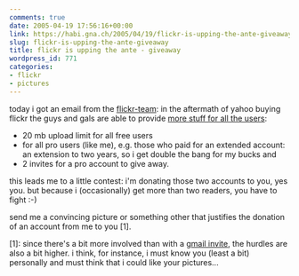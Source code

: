 ```yaml
---
comments: true
date: 2005-04-19 17:56:16+00:00
link: https://habi.gna.ch/2005/04/19/flickr-is-upping-the-ante-giveaway/
slug: flickr-is-upping-the-ante-giveaway
title: flickr is upping the ante - giveaway
wordpress_id: 771
categories:
- flickr
- pictures
---
```


today i got an email from the [flickr-team](https://flickr.com/): in the aftermath of yahoo buying flickr the guys and gals are able to provide [more stuff for all the users](https://blog.flickr.net/en/2005/04/18/new-prices-freebies-and-rock/):

- 20 mb upload limit for all free users 
- for all pro users (like me), e.g. those who paid for an extended account: an extension to two years, so i get double the bang for my bucks and
- 2 invites for a pro account to give away.

this leads me to a little contest: i'm donating those two accounts to you, yes you.
but because i (occasionally) get more than two readers, you have to fight :-)
  
send me a convincing picture or something other that justifies the donation of an account from me to you [1].

[1]: since there's a bit more involved than with a [gmail invite](https://habi.gna.ch/?s=gmail), the hurdles are also a bit higher.
i think, for instance, i must know you (least a bit) personally and must think that i could like your pictures...